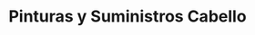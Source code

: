 ---
title: "Pinturas y Suministros Cabello"
url: /santa-coloma-de-gramenet/pinturas-y-suministros-cabello/
shop: Farben
---